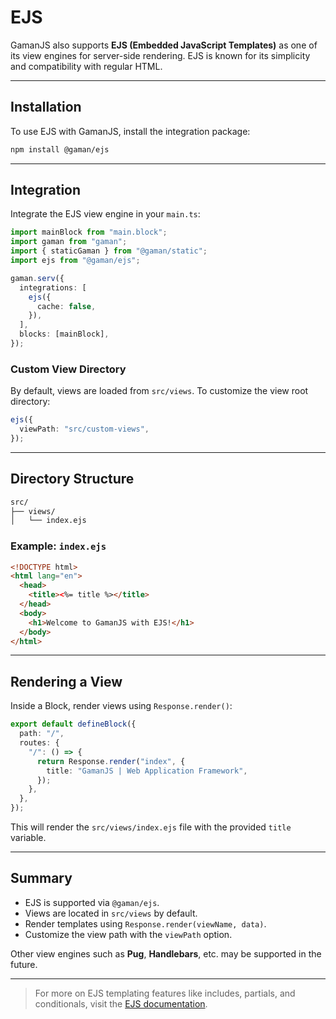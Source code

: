 # EJS

GamanJS also supports **EJS (Embedded JavaScript Templates)** as one of its view engines for server-side rendering. EJS is known for its simplicity and compatibility with regular HTML.

---

## Installation

To use EJS with GamanJS, install the integration package:

```bash
npm install @gaman/ejs
```

---

## Integration

Integrate the EJS view engine in your `main.ts`:

```ts
import mainBlock from "main.block";
import gaman from "gaman";
import { staticGaman } from "@gaman/static";
import ejs from "@gaman/ejs";

gaman.serv({
  integrations: [
    ejs({
      cache: false,
    }),
  ],
  blocks: [mainBlock],
});
```

### Custom View Directory

By default, views are loaded from `src/views`. To customize the view root directory:

```ts
ejs({
  viewPath: "src/custom-views",
});
```

---

## Directory Structure

```sh
src/
├── views/
│   └── index.ejs
```

### Example: `index.ejs`

```html
<!DOCTYPE html>
<html lang="en">
  <head>
    <title><%= title %></title>
  </head>
  <body>
    <h1>Welcome to GamanJS with EJS!</h1>
  </body>
</html>
```

---

## Rendering a View

Inside a Block, render views using `Response.render()`:

```ts
export default defineBlock({
  path: "/",
  routes: {
    "/": () => {
      return Response.render("index", {
        title: "GamanJS | Web Application Framework",
      });
    },
  },
});
```

This will render the `src/views/index.ejs` file with the provided `title` variable.

---

## Summary

- EJS is supported via `@gaman/ejs`.
- Views are located in `src/views` by default.
- Render templates using `Response.render(viewName, data)`.
- Customize the view path with the `viewPath` option.

Other view engines such as **Pug**, **Handlebars**, etc. may be supported in the future.

---

> For more on EJS templating features like includes, partials, and conditionals, visit the [EJS documentation](https://ejs.co/).
